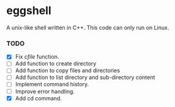 # eggshell
A unix-like shell written in C++. This code can only run on Linux.

### TODO
- [x] Fix _cfile_ function.
- [ ] Add function to create directory
- [ ] Add function to copy files and directories
- [ ] Add function to list directory and sub-directory content
- [ ] Implement command history.
- [ ] Improve error handling.
- [x] Add cd command.
